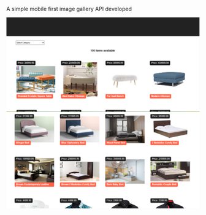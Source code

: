 A simple mobile first image gallery API developed

<img src="https://github.com/horler408/e-commerce_api/blob/gh-pages/assets/Screenshot%20(27).png" />

<img src="https://github.com/horler408/e-commerce_api/blob/gh-pages/assets/Screenshot%20(28).png" />
